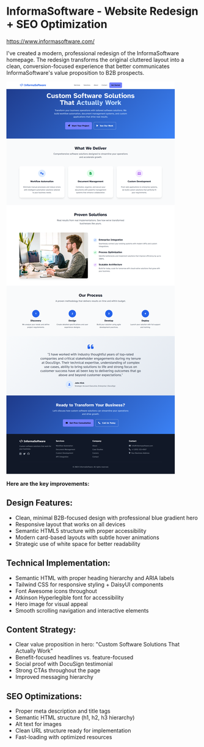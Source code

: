 # InformaSoftware - Website Redesign + SEO Optimization
https://www.informasoftware.com/

I've created a modern, professional redesign of the InformaSoftware homepage. The redesign transforms the original cluttered layout into a clean, conversion-focused experience that better communicates InformaSoftware's value proposition to B2B prospects.

![](redesign.png)

**Here are the key improvements:**

## Design Features:
- Clean, minimal B2B-focused design with professional blue gradient hero
- Responsive layout that works on all devices
- Semantic HTML5 structure with proper accessibility
- Modern card-based layouts with subtle hover animations
- Strategic use of white space for better readability

## Technical Implementation:
- Semantic HTML with proper heading hierarchy and ARIA labels
- Tailwind CSS for responsive styling + DaisyUI components
- Font Awesome icons throughout
- Atkinson Hyperlegible font for accessibility
- Hero image for visual appeal
- Smooth scrolling navigation and interactive elements

## Content Strategy:
- Clear value proposition in hero: "Custom Software Solutions That Actually Work"
- Benefit-focused headlines vs. feature-focused
- Social proof with DocuSign testimonial
- Strong CTAs throughout the page
- Improved messaging hierarchy

## SEO Optimizations:
- Proper meta description and title tags
- Semantic HTML structure (h1, h2, h3 hierarchy)
- Alt text for images
- Clean URL structure ready for implementation
- Fast-loading with optimized resources